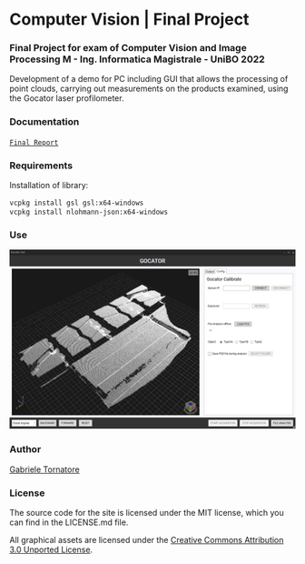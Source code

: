 # Computer Vision | Final Project

### Final Project for exam of Computer Vision and Image Processing M - Ing. Informatica Magistrale - UniBO 2022
Development of a demo for PC including GUI that allows the processing of point clouds, carrying out measurements on the products examined, using the Gocator laser profilometer.

### Documentation
[``Final Report``](https://github.com/it9tst/computer-vision/blob/main/project/Report/main.pdf)

### Requirements
Installation of library:
```
vcpkg install gsl gsl:x64-windows
vcpkg install nlohmann-json:x64-windows
```

### Use
![Gui](/project/Report/pictures/gui_3.png)

### Author
[Gabriele Tornatore](https://github.com/it9tst)

### License

The source code for the site is licensed under the MIT license, which you can find in
the LICENSE.md file.

All graphical assets are licensed under the
[Creative Commons Attribution 3.0 Unported License](https://creativecommons.org/licenses/by/3.0/).
